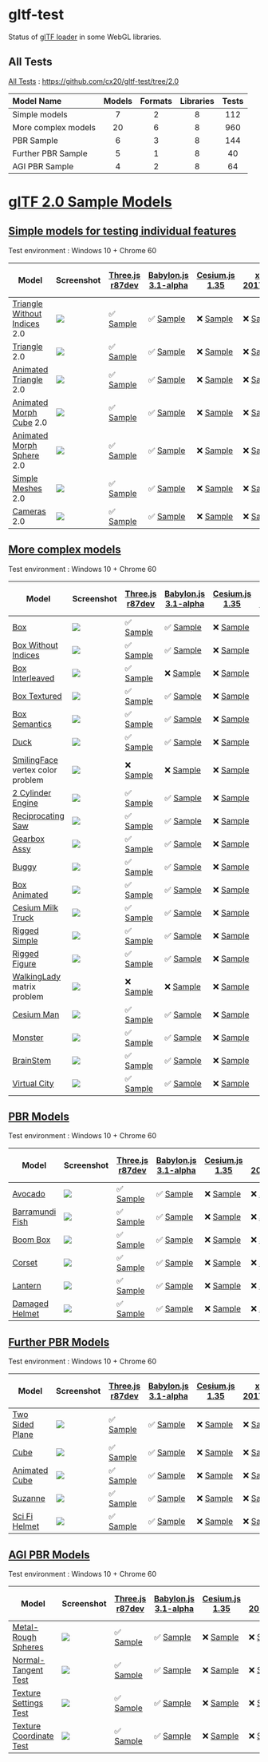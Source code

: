# gltf-test

Status of [glTF loader](https://github.com/KhronosGroup/glTF#webgl-engines) in some WebGL libraries.

## All Tests

[All Tests]( https://cdn.rawgit.com/cx20/gltf-test/27a391ed33f38ac569587563b827478ccb676465/index.html ) : https://github.com/cx20/gltf-test/tree/2.0

|Model Name           |Models  |Formats  |Libraries|Tests|
|:--------------------|:------:|:-------:|:-------:|:---:|
|Simple models        |   7    |   2     |    8    | 112 |
|More complex models  |  20    |   6     |    8    | 960 |
|PBR Sample           |   6    |   3     |    8    | 144 |
|Further PBR Sample   |   5    |   1     |    8    |  40 |
|AGI PBR Sample       |   4    |   2     |    8    |  64 |


# [glTF 2.0 Sample Models](https://github.com/KhronosGroup/glTF-Sample-Models/blob/master/2.0/README.md#gltf-20-sample-models)

## [Simple models for testing individual features](https://github.com/KhronosGroup/glTF-Sample-Models/blob/master/2.0/README.md#simple-models-for-testing-individual-features)

Test environment : Windows 10 + Chrome 60

|Model                                                                 |Screenshot                                                          |[Three.js r87dev](https://github.com/mrdoob/three.js/tree/dev/examples/js/loaders/GLTF2Loader.js)                                                                                                             |[Babylon.js 3.1-alpha](https://github.com/BabylonJS/Babylon.js/tree/master/loaders/src/glTF)                                                                                                                          |[Cesium.js 1.35](https://github.com/AnalyticalGraphicsInc/cesium/)                                                                                                                                      |[xeogl 2017.04.24](https://github.com/xeolabs/xeogl/tree/master/src/models/gltf)                                                                                                             |[GLBoost r2dev](https://github.com/emadurandal/GLBoost/blob/master/src/js/middle_level/loader/GLTFLoader.js)                                                                                                  |[Grimoire.js 2017.07.31](https://github.com/GrimoireGL/grimoirejs-gltf)                                                                                                                                          |[minimal-gltf-loader 2017.07.31](https://github.com/shrekshao/minimal-gltf-loader/blob/master/src/)                                                                                                        |
|----------------------------------------------------------------------|--------------------------------------------------------------------|--------------------------------------------------------------------------------------------------------------------------------------------------------------------------------------------------------------|----------------------------------------------------------------------------------------------------------------------------------------------------------------------------------------------------------------------|--------------------------------------------------------------------------------------------------------------------------------------------------------------------------------------------------------|---------------------------------------------------------------------------------------------------------------------------------------------------------------------------------------------|--------------------------------------------------------------------------------------------------------------------------------------------------------------------------------------------------------------|-----------------------------------------------------------------------------------------------------------------------------------------------------------------------------------------------------------------|-----------------------------------------------------------------------------------------------------------------------------------------------------------------------------------------------------------|
|[Triangle Without Indices](tutorialModels/TriangleWithoutIndices) 2.0 |![](tutorialModels/TriangleWithoutIndices/screenshot/screenshot.png)|:white_check_mark: [Sample](https://cdn.rawgit.com/cx20/gltf-test/27a391ed33f38ac569587563b827478ccb676465/examples/threejs/index.html?category=tutorialModels&model=TriangleWithoutIndices&scale=1&type=glTF)|:white_check_mark: [Sample](https://cdn.rawgit.com/cx20/gltf-test/27a391ed33f38ac569587563b827478ccb676465/examples/babylonjs/index.html?category=tutorialModels&model=TriangleWithoutIndices&scale=1&type=glTF)      |:x: [Sample](https://cdn.rawgit.com/cx20/gltf-test/27a391ed33f38ac569587563b827478ccb676465/examples/cesium/index.html?category=tutorialModels&model=TriangleWithoutIndices&scale=1&type=glTF)          |:x: [Sample](https://cdn.rawgit.com/cx20/gltf-test/27a391ed33f38ac569587563b827478ccb676465/examples/xeogl/index.html?category=tutorialModels&model=TriangleWithoutIndices&scale=1&type=glTF)|:x: [Sample](https://cdn.rawgit.com/cx20/gltf-test/27a391ed33f38ac569587563b827478ccb676465/examples/glboost/index.html?category=tutorialModels&model=TriangleWithoutIndices&scale=1&type=glTF)               |:white_check_mark: [Sample](https://cdn.rawgit.com/cx20/gltf-test/27a391ed33f38ac569587563b827478ccb676465/examples/grimoiregl/index.html?category=tutorialModels&model=TriangleWithoutIndices&scale=1&type=glTF)|:x: [Sample](https://cdn.rawgit.com/cx20/gltf-test/27a391ed33f38ac569587563b827478ccb676465/examples/minimal-gltf-loader/index.html?category=tutorialModels&model=TriangleWithoutIndices&scale=1&type=glTF)|
|[Triangle](tutorialModels/Triangle) 2.0                               |![](tutorialModels/Triangle/screenshot/screenshot.png)              |:white_check_mark: [Sample](https://cdn.rawgit.com/cx20/gltf-test/27a391ed33f38ac569587563b827478ccb676465/examples/threejs/index.html?category=tutorialModels&model=Triangle&scale=1&type=glTF)              |:white_check_mark: [Sample](https://cdn.rawgit.com/cx20/gltf-test/27a391ed33f38ac569587563b827478ccb676465/examples/babylonjs/index.html?category=tutorialModels&model=Triangle&scale=1&type=glTF)                    |:x: [Sample](https://cdn.rawgit.com/cx20/gltf-test/27a391ed33f38ac569587563b827478ccb676465/examples/cesium/index.html?category=tutorialModels&model=Triangle&scale=1&type=glTF)                        |:x: [Sample](https://cdn.rawgit.com/cx20/gltf-test/27a391ed33f38ac569587563b827478ccb676465/examples/xeogl/index.html?category=tutorialModels&model=Triangle&scale=1&type=glTF)              |:x: [Sample](https://cdn.rawgit.com/cx20/gltf-test/27a391ed33f38ac569587563b827478ccb676465/examples/glboost/index.html?category=tutorialModels&model=Triangle&scale=1&type=glTF)                             |:white_check_mark: [Sample](https://cdn.rawgit.com/cx20/gltf-test/27a391ed33f38ac569587563b827478ccb676465/examples/grimoiregl/index.html?category=tutorialModels&model=Triangle&scale=1&type=glTF)              |:x: [Sample](https://cdn.rawgit.com/cx20/gltf-test/27a391ed33f38ac569587563b827478ccb676465/examples/minimal-gltf-loader/index.html?category=tutorialModels&model=Triangle&scale=1&type=glTF)              |
|[Animated Triangle](tutorialModels/AnimatedTriangle) 2.0              |![](tutorialModels/AnimatedTriangle/screenshot/screenshot.gif)      |:white_check_mark: [Sample](https://cdn.rawgit.com/cx20/gltf-test/27a391ed33f38ac569587563b827478ccb676465/examples/threejs/index.html?category=tutorialModels&model=AnimatedTriangle&scale=1&type=glTF)      |:white_check_mark: [Sample](https://cdn.rawgit.com/cx20/gltf-test/27a391ed33f38ac569587563b827478ccb676465/examples/babylonjs/index.html?category=tutorialModels&model=AnimatedTriangle&scale=1&type=glTF)            |:x: [Sample](https://cdn.rawgit.com/cx20/gltf-test/27a391ed33f38ac569587563b827478ccb676465/examples/cesium/index.html?category=tutorialModels&model=AnimatedTriangle&scale=1&type=glTF)                |:x: [Sample](https://cdn.rawgit.com/cx20/gltf-test/27a391ed33f38ac569587563b827478ccb676465/examples/xeogl/index.html?category=tutorialModels&model=AnimatedTriangle&scale=1&type=glTF)      |:x: [Sample](https://cdn.rawgit.com/cx20/gltf-test/27a391ed33f38ac569587563b827478ccb676465/examples/glboost/index.html?category=tutorialModels&model=AnimatedTriangle&scale=1&type=glTF)                     |:white_check_mark: [Sample](https://cdn.rawgit.com/cx20/gltf-test/27a391ed33f38ac569587563b827478ccb676465/examples/grimoiregl/index.html?category=tutorialModels&model=AnimatedTriangle&scale=1&type=glTF)      |:x: [Sample](https://cdn.rawgit.com/cx20/gltf-test/27a391ed33f38ac569587563b827478ccb676465/examples/minimal-gltf-loader/index.html?category=tutorialModels&model=AnimatedTriangle&scale=1&type=glTF)      |
|[Animated Morph Cube](tutorialModels/AnimatedMorphCube) 2.0           |![](tutorialModels/AnimatedMorphCube/screenshot/screenshot.gif)     |:white_check_mark: [Sample](https://cdn.rawgit.com/cx20/gltf-test/27a391ed33f38ac569587563b827478ccb676465/examples/threejs/index.html?category=tutorialModels&model=AnimatedMorphCube&scale=1&type=glTF)     |:white_check_mark: [Sample](https://cdn.rawgit.com/cx20/gltf-test/27a391ed33f38ac569587563b827478ccb676465/examples/babylonjs/index.html?category=tutorialModels&model=AnimatedMorphCube&scale=1&type=glTF)           |:x: [Sample](https://cdn.rawgit.com/cx20/gltf-test/27a391ed33f38ac569587563b827478ccb676465/examples/cesium/index.html?category=tutorialModels&model=AnimatedMorphCube&scale=1&type=glTF)               |:x: [Sample](https://cdn.rawgit.com/cx20/gltf-test/27a391ed33f38ac569587563b827478ccb676465/examples/xeogl/index.html?category=tutorialModels&model=AnimatedMorphCube&scale=1&type=glTF)     |:x: [Sample](https://cdn.rawgit.com/cx20/gltf-test/27a391ed33f38ac569587563b827478ccb676465/examples/glboost/index.html?category=tutorialModels&model=AnimatedMorphCube&scale=1&type=glTF)                    |:x: [Sample](https://cdn.rawgit.com/cx20/gltf-test/27a391ed33f38ac569587563b827478ccb676465/examples/grimoiregl/index.html?category=tutorialModels&model=AnimatedMorphCube&scale=1&type=glTF)                    |:x: [Sample](https://cdn.rawgit.com/cx20/gltf-test/27a391ed33f38ac569587563b827478ccb676465/examples/minimal-gltf-loader/index.html?category=tutorialModels&model=AnimatedMorphCube&scale=1&type=glTF)     |
|[Animated Morph Sphere](tutorialModels/AnimatedMorphSphere) 2.0       |![](tutorialModels/AnimatedMorphSphere/screenshot/screenshot.gif)   |:white_check_mark: [Sample](https://cdn.rawgit.com/cx20/gltf-test/27a391ed33f38ac569587563b827478ccb676465/examples/threejs/index.html?category=tutorialModels&model=AnimatedMorphSphere&scale=1&type=glTF)   |:white_check_mark: [Sample](https://cdn.rawgit.com/cx20/gltf-test/27a391ed33f38ac569587563b827478ccb676465/examples/babylonjs/index.html?category=tutorialModels&model=AnimatedMorphSphere&scale=1&type=glTF)         |:x: [Sample](https://cdn.rawgit.com/cx20/gltf-test/27a391ed33f38ac569587563b827478ccb676465/examples/cesium/index.html?category=tutorialModels&model=AnimatedMorphSphere&scale=1&type=glTF)             |:x: [Sample](https://cdn.rawgit.com/cx20/gltf-test/27a391ed33f38ac569587563b827478ccb676465/examples/xeogl/index.html?category=tutorialModels&model=AnimatedMorphSphere&scale=1&type=glTF)   |:x: [Sample](https://cdn.rawgit.com/cx20/gltf-test/27a391ed33f38ac569587563b827478ccb676465/examples/glboost/index.html?category=tutorialModels&model=AnimatedMorphSphere&scale=1&type=glTF)                  |:x: [Sample](https://cdn.rawgit.com/cx20/gltf-test/27a391ed33f38ac569587563b827478ccb676465/examples/grimoiregl/index.html?category=tutorialModels&model=AnimatedMorphSphere&scale=1&type=glTF)                  |:x: [Sample](https://cdn.rawgit.com/cx20/gltf-test/27a391ed33f38ac569587563b827478ccb676465/examples/minimal-gltf-loader/index.html?category=tutorialModels&model=AnimatedMorphSphere&scale=1&type=glTF)   |
|[Simple Meshes](tutorialModels/SimpleMeshes) 2.0                      |![](tutorialModels/SimpleMeshes/screenshot/screenshot.png)          |:white_check_mark: [Sample](https://cdn.rawgit.com/cx20/gltf-test/27a391ed33f38ac569587563b827478ccb676465/examples/threejs/index.html?category=tutorialModels&model=SimpleMeshes&scale=1&type=glTF)          |:white_check_mark: [Sample](https://cdn.rawgit.com/cx20/gltf-test/27a391ed33f38ac569587563b827478ccb676465/examples/babylonjs/index.html?category=tutorialModels&model=SimpleMeshes&scale=1&type=glTF)                |:x: [Sample](https://cdn.rawgit.com/cx20/gltf-test/27a391ed33f38ac569587563b827478ccb676465/examples/cesium/index.html?category=tutorialModels&model=SimpleMeshes&scale=1&type=glTF)                    |:x: [Sample](https://cdn.rawgit.com/cx20/gltf-test/27a391ed33f38ac569587563b827478ccb676465/examples/xeogl/index.html?category=tutorialModels&model=SimpleMeshes&scale=1&type=glTF)          |:x: [Sample](https://cdn.rawgit.com/cx20/gltf-test/27a391ed33f38ac569587563b827478ccb676465/examples/glboost/index.html?category=tutorialModels&model=SimpleMeshes&scale=1&type=glTF)                         |:white_check_mark: [Sample](https://cdn.rawgit.com/cx20/gltf-test/27a391ed33f38ac569587563b827478ccb676465/examples/grimoiregl/index.html?category=tutorialModels&model=SimpleMeshes&scale=1&type=glTF)          |:x: [Sample](https://cdn.rawgit.com/cx20/gltf-test/27a391ed33f38ac569587563b827478ccb676465/examples/minimal-gltf-loader/index.html?category=tutorialModels&model=SimpleMeshes&scale=1&type=glTF)          |
|[Cameras](tutorialModels/Cameras) 2.0                                 |![](tutorialModels/Cameras/screenshot/screenshot.png)               |:white_check_mark: [Sample](https://cdn.rawgit.com/cx20/gltf-test/27a391ed33f38ac569587563b827478ccb676465/examples/threejs/index.html?category=tutorialModels&model=Cameras&scale=1&type=glTF)               |:white_check_mark: [Sample](https://cdn.rawgit.com/cx20/gltf-test/27a391ed33f38ac569587563b827478ccb676465/examples/babylonjs/index.html?category=tutorialModels&model=Cameras&scale=1&type=glTF)                     |:x: [Sample](https://cdn.rawgit.com/cx20/gltf-test/27a391ed33f38ac569587563b827478ccb676465/examples/cesium/index.html?category=tutorialModels&model=Cameras&scale=1&type=glTF)                         |:x: [Sample](https://cdn.rawgit.com/cx20/gltf-test/27a391ed33f38ac569587563b827478ccb676465/examples/xeogl/index.html?category=tutorialModels&model=Cameras&scale=1&type=glTF)               |:x: [Sample](https://cdn.rawgit.com/cx20/gltf-test/27a391ed33f38ac569587563b827478ccb676465/examples/glboost/index.html?category=tutorialModels&model=Cameras&scale=1&type=glTF)                              |:white_check_mark: [Sample](https://cdn.rawgit.com/cx20/gltf-test/27a391ed33f38ac569587563b827478ccb676465/examples/grimoiregl/index.html?category=tutorialModels&model=Cameras&scale=1&type=glTF)               |:x: [Sample](https://cdn.rawgit.com/cx20/gltf-test/27a391ed33f38ac569587563b827478ccb676465/examples/minimal-gltf-loader/index.html?category=tutorialModels&model=Cameras&scale=1&type=glTF)               |


## [More complex models](https://github.com/KhronosGroup/glTF-Sample-Models/blob/master/2.0/README.md#more-complex-models)

Test environment : Windows 10 + Chrome 60

|Model                                                 |Screenshot                                                    |[Three.js r87dev](https://github.com/mrdoob/three.js/tree/dev/examples/js/loaders/GLTF2Loader.js)                                                                           |[Babylon.js 3.1-alpha](https://github.com/BabylonJS/Babylon.js/tree/master/loaders/src/glTF)                                                                                                    |[Cesium.js 1.35](https://github.com/AnalyticalGraphicsInc/cesium/)                                                                                             |[xeogl 2017.04.24](https://github.com/xeolabs/xeogl/tree/master/src/models/gltf)                                                                                             |[GLBoost r2dev](https://github.com/emadurandal/GLBoost/blob/master/src/js/middle_level/loader/GLTFLoader.js)                                                                     |[Grimoire.js 2017.07.31](https://github.com/GrimoireGL/grimoirejs-gltf)                                                                                                             |[minimal-gltf-loader 2017.07.31](https://github.com/shrekshao/minimal-gltf-loader/blob/master/src/)                                                                                          |
|------------------------------------------------------|--------------------------------------------------------------|----------------------------------------------------------------------------------------------------------------------------------------------------------------------------|------------------------------------------------------------------------------------------------------------------------------------------------------------------------------------------------|---------------------------------------------------------------------------------------------------------------------------------------------------------------|-----------------------------------------------------------------------------------------------------------------------------------------------------------------------------|---------------------------------------------------------------------------------------------------------------------------------------------------------------------------------|------------------------------------------------------------------------------------------------------------------------------------------------------------------------------------|---------------------------------------------------------------------------------------------------------------------------------------------------------------------------------------------|
|[Box](sampleModels/Box)                               |![](sampleModels/Box/screenshot/screenshot.png)               |:white_check_mark: [Sample](https://cdn.rawgit.com/cx20/gltf-test/27a391ed33f38ac569587563b827478ccb676465/examples/threejs/index.html?model=Box&scale=1)                   |:white_check_mark: [Sample](https://cdn.rawgit.com/cx20/gltf-test/27a391ed33f38ac569587563b827478ccb676465/examples/babylonjs/index.html?model=Box&scale=1)                                     |:x: [Sample](https://cdn.rawgit.com/cx20/gltf-test/27a391ed33f38ac569587563b827478ccb676465/examples/cesium/index.html?model=Box)                              |:x: [Sample](https://cdn.rawgit.com/cx20/gltf-test/27a391ed33f38ac569587563b827478ccb676465/examples/xeogl/index.html?model=Box&scale=1)                                     |:x: [Sample](https://cdn.rawgit.com/cx20/gltf-test/27a391ed33f38ac569587563b827478ccb676465/examples/glboost/index.html?model=Box&scale=1)                                       |:white_check_mark: [Sample](https://cdn.rawgit.com/cx20/gltf-test/27a391ed33f38ac569587563b827478ccb676465/examples/grimoiregl/index.html?model=Box&scale=1)                        |:white_check_mark: [Sample](https://cdn.rawgit.com/cx20/gltf-test/27a391ed33f38ac569587563b827478ccb676465/examples/minimal-gltf-loader/index.html?model=Box&scale=1)                        |
|[Box Without Indices](sampleModels/BoxWithoutIndices) |![](sampleModels/BoxWithoutIndices/screenshot/screenshot.png) |:white_check_mark: [Sample](https://cdn.rawgit.com/cx20/gltf-test/27a391ed33f38ac569587563b827478ccb676465/examples/threejs/index.html?model=BoxWithoutIndices&scale=1)     |:white_check_mark: [Sample](https://cdn.rawgit.com/cx20/gltf-test/27a391ed33f38ac569587563b827478ccb676465/examples/babylonjs/index.html?model=BoxWithoutIndices&scale=1)                       |:x: [Sample](https://cdn.rawgit.com/cx20/gltf-test/27a391ed33f38ac569587563b827478ccb676465/examples/cesium/index.html?model=BoxWithoutIndices)                |:x: [Sample](https://cdn.rawgit.com/cx20/gltf-test/27a391ed33f38ac569587563b827478ccb676465/examples/xeogl/index.html?model=BoxWithoutIndices&scale=1)                       |:x: [Sample](https://cdn.rawgit.com/cx20/gltf-test/27a391ed33f38ac569587563b827478ccb676465/examples/glboost/index.html?model=BoxWithoutIndices&scale=1)                         |:white_check_mark: [Sample](https://cdn.rawgit.com/cx20/gltf-test/27a391ed33f38ac569587563b827478ccb676465/examples/grimoiregl/index.html?model=BoxWithoutIndices&scale=1)          |:white_check_mark: [Sample](https://cdn.rawgit.com/cx20/gltf-test/27a391ed33f38ac569587563b827478ccb676465/examples/minimal-gltf-loader/index.html?model=BoxWithoutIndices&scale=1)          |
|[Box Interleaved](sampleModels/BoxInterleaved)        |![](sampleModels/BoxInterleaved/screenshot/screenshot.png)    |:white_check_mark: [Sample](https://cdn.rawgit.com/cx20/gltf-test/27a391ed33f38ac569587563b827478ccb676465/examples/threejs/index.html?model=BoxInterleaved&scale=1)        |:x: [Sample](https://cdn.rawgit.com/cx20/gltf-test/27a391ed33f38ac569587563b827478ccb676465/examples/babylonjs/index.html?model=BoxInterleaved&scale=1)                                         |:x: [Sample](https://cdn.rawgit.com/cx20/gltf-test/27a391ed33f38ac569587563b827478ccb676465/examples/cesium/index.html?model=BoxInterleaved)                   |:x: [Sample](https://cdn.rawgit.com/cx20/gltf-test/27a391ed33f38ac569587563b827478ccb676465/examples/xeogl/index.html?model=BoxInterleaved&scale=1)                          |:x: [Sample](https://cdn.rawgit.com/cx20/gltf-test/27a391ed33f38ac569587563b827478ccb676465/examples/glboost/index.html?model=BoxInterleaved&scale=1)                            |:x: [Sample](https://cdn.rawgit.com/cx20/gltf-test/27a391ed33f38ac569587563b827478ccb676465/examples/grimoiregl/index.html?model=BoxInterleaved&scale=1)                            |:white_check_mark: [Sample](https://cdn.rawgit.com/cx20/gltf-test/27a391ed33f38ac569587563b827478ccb676465/examples/minimal-gltf-loader/index.html?model=BoxInterleaved&scale=1)             |
|[Box Textured](sampleModels/BoxTextured)              |![](sampleModels/BoxTextured/screenshot/screenshot.png)       |:white_check_mark: [Sample](https://cdn.rawgit.com/cx20/gltf-test/27a391ed33f38ac569587563b827478ccb676465/examples/threejs/index.html?model=BoxTextured&scale=1)           |:white_check_mark: [Sample](https://cdn.rawgit.com/cx20/gltf-test/27a391ed33f38ac569587563b827478ccb676465/examples/babylonjs/index.html?model=BoxTextured&scale=1)                             |:x: [Sample](https://cdn.rawgit.com/cx20/gltf-test/27a391ed33f38ac569587563b827478ccb676465/examples/cesium/index.html?model=BoxTextured)                      |:x: [Sample](https://cdn.rawgit.com/cx20/gltf-test/27a391ed33f38ac569587563b827478ccb676465/examples/xeogl/index.html?model=BoxTextured&scale=1)                             |:x: [Sample](https://cdn.rawgit.com/cx20/gltf-test/27a391ed33f38ac569587563b827478ccb676465/examples/glboost/index.html?model=BoxTextured&scale=1)                               |:white_check_mark: [Sample](https://cdn.rawgit.com/cx20/gltf-test/27a391ed33f38ac569587563b827478ccb676465/examples/grimoiregl/index.html?model=BoxTextured&scale=1)                |:white_check_mark: [Sample](https://cdn.rawgit.com/cx20/gltf-test/27a391ed33f38ac569587563b827478ccb676465/examples/minimal-gltf-loader/index.html?model=BoxTextured&scale=1)                |
|[Box Semantics](sampleModels/BoxSemantics)            |![](sampleModels/BoxSemantics/screenshot/screenshot.png)      |:white_check_mark: [Sample](https://cdn.rawgit.com/cx20/gltf-test/27a391ed33f38ac569587563b827478ccb676465/examples/threejs/index.html?model=BoxSemantics&scale=1)          |:white_check_mark: [Sample](https://cdn.rawgit.com/cx20/gltf-test/27a391ed33f38ac569587563b827478ccb676465/examples/babylonjs/index.html?model=BoxSemantics&scale=1)                            |:x: [Sample](https://cdn.rawgit.com/cx20/gltf-test/27a391ed33f38ac569587563b827478ccb676465/examples/cesium/index.html?model=BoxSemantics)                     |:x: [Sample](https://cdn.rawgit.com/cx20/gltf-test/27a391ed33f38ac569587563b827478ccb676465/examples/xeogl/index.html?model=BoxSemantics&scale=1)                            |:x: [Sample](https://cdn.rawgit.com/cx20/gltf-test/27a391ed33f38ac569587563b827478ccb676465/examples/glboost/index.html?model=BoxSemantics&scale=1)                              |:white_check_mark: [Sample](https://cdn.rawgit.com/cx20/gltf-test/27a391ed33f38ac569587563b827478ccb676465/examples/grimoiregl/index.html?model=BoxSemantics&scale=1)               |:white_check_mark: [Sample](https://cdn.rawgit.com/cx20/gltf-test/27a391ed33f38ac569587563b827478ccb676465/examples/minimal-gltf-loader/index.html?model=BoxSemantics&scale=1)               |
|[Duck](sampleModels/Duck)                             |![](sampleModels/Duck/screenshot/screenshot.png)              |:white_check_mark: [Sample](https://cdn.rawgit.com/cx20/gltf-test/27a391ed33f38ac569587563b827478ccb676465/examples/threejs/index.html?model=Duck&scale=1)                  |:white_check_mark: [Sample](https://cdn.rawgit.com/cx20/gltf-test/27a391ed33f38ac569587563b827478ccb676465/examples/babylonjs/index.html?model=Duck&scale=1)                                    |:x: [Sample](https://cdn.rawgit.com/cx20/gltf-test/27a391ed33f38ac569587563b827478ccb676465/examples/cesium/index.html?model=Duck)                             |:x: [Sample](https://cdn.rawgit.com/cx20/gltf-test/27a391ed33f38ac569587563b827478ccb676465/examples/xeogl/index.html?model=Duck&scale=1)                                    |:x: [Sample](https://cdn.rawgit.com/cx20/gltf-test/27a391ed33f38ac569587563b827478ccb676465/examples/glboost/index.html?model=Duck&scale=1)                                      |:white_check_mark: [Sample](https://cdn.rawgit.com/cx20/gltf-test/27a391ed33f38ac569587563b827478ccb676465/examples/grimoiregl/index.html?model=Duck&scale=1)                       |:white_check_mark: [Sample](https://cdn.rawgit.com/cx20/gltf-test/27a391ed33f38ac569587563b827478ccb676465/examples/minimal-gltf-loader/index.html?model=Duck&scale=1)                       |
|[SmilingFace](sampleModels/SmilingFace) vertex color problem|![](sampleModels/SmilingFace/screenshot/screenshot.png) |:x: [Sample](https://cdn.rawgit.com/cx20/gltf-test/27a391ed33f38ac569587563b827478ccb676465/examples/threejs/index.html?model=SmilingFace&scale=1.0)                        |:x: [Sample](https://cdn.rawgit.com/cx20/gltf-test/27a391ed33f38ac569587563b827478ccb676465/examples/babylonjs/index.html?model=SmilingFace&scale=1.0)                                          |:x: [Sample](https://cdn.rawgit.com/cx20/gltf-test/27a391ed33f38ac569587563b827478ccb676465/examples/cesium/index.html?model=SmilingFace)                      |:x: [Sample](https://cdn.rawgit.com/cx20/gltf-test/27a391ed33f38ac569587563b827478ccb676465/examples/xeogl/index.html?model=SmilingFace&scale=1.0)                           |:x: [Sample](https://cdn.rawgit.com/cx20/gltf-test/27a391ed33f38ac569587563b827478ccb676465/examples/glboost/index.html?model=SmilingFace&scale=1.0)                             |:white_check_mark: [Sample](https://cdn.rawgit.com/cx20/gltf-test/27a391ed33f38ac569587563b827478ccb676465/examples/grimoiregl/index.html?model=SmilingFace&scale=1.0)              |:white_check_mark: [Sample](https://cdn.rawgit.com/cx20/gltf-test/27a391ed33f38ac569587563b827478ccb676465/examples/minimal-gltf-loader/index.html?model=SmilingFace&scale=1.0)              |
|[2 Cylinder Engine](sampleModels/2CylinderEngine)     |![](sampleModels/2CylinderEngine/screenshot/screenshot.png)   |:white_check_mark: [Sample](https://cdn.rawgit.com/cx20/gltf-test/27a391ed33f38ac569587563b827478ccb676465/examples/threejs/index.html?model=2CylinderEngine&scale=0.005)   |:white_check_mark: [Sample](https://cdn.rawgit.com/cx20/gltf-test/27a391ed33f38ac569587563b827478ccb676465/examples/babylonjs/index.html?model=2CylinderEngine&scale=0.005)                     |:x: [Sample](https://cdn.rawgit.com/cx20/gltf-test/27a391ed33f38ac569587563b827478ccb676465/examples/cesium/index.html?model=2CylinderEngine)                  |:x: [Sample](https://cdn.rawgit.com/cx20/gltf-test/27a391ed33f38ac569587563b827478ccb676465/examples/xeogl/index.html?model=2CylinderEngine&scale=0.005)                     |:x: [Sample](https://cdn.rawgit.com/cx20/gltf-test/27a391ed33f38ac569587563b827478ccb676465/examples/glboost/index.html?model=2CylinderEngine&scale=0.005)                       |:white_check_mark: [Sample](https://cdn.rawgit.com/cx20/gltf-test/27a391ed33f38ac569587563b827478ccb676465/examples/grimoiregl/index.html?model=2CylinderEngine&scale=0.005)        |:white_check_mark: [Sample](https://cdn.rawgit.com/cx20/gltf-test/27a391ed33f38ac569587563b827478ccb676465/examples/minimal-gltf-loader/index.html?model=2CylinderEngine&scale=0.005)        |
|[Reciprocating Saw](sampleModels/ReciprocatingSaw)    |![](sampleModels/ReciprocatingSaw/screenshot/screenshot.png)  |:white_check_mark: [Sample](https://cdn.rawgit.com/cx20/gltf-test/27a391ed33f38ac569587563b827478ccb676465/examples/threejs/index.html?model=ReciprocatingSaw&scale=0.01)   |:white_check_mark: [Sample](https://cdn.rawgit.com/cx20/gltf-test/27a391ed33f38ac569587563b827478ccb676465/examples/babylonjs/index.html?model=ReciprocatingSaw&scale=0.01)                     |:x: [Sample](https://cdn.rawgit.com/cx20/gltf-test/27a391ed33f38ac569587563b827478ccb676465/examples/cesium/index.html?model=ReciprocatingSaw)                 |:x: [Sample](https://cdn.rawgit.com/cx20/gltf-test/27a391ed33f38ac569587563b827478ccb676465/examples/xeogl/index.html?model=ReciprocatingSaw&scale=0.01)                     |:x: [Sample](https://cdn.rawgit.com/cx20/gltf-test/27a391ed33f38ac569587563b827478ccb676465/examples/glboost/index.html?model=ReciprocatingSaw&scale=0.01)                       |:white_check_mark: [Sample](https://cdn.rawgit.com/cx20/gltf-test/27a391ed33f38ac569587563b827478ccb676465/examples/grimoiregl/index.html?model=ReciprocatingSaw&scale=0.01)        |:white_check_mark: [Sample](https://cdn.rawgit.com/cx20/gltf-test/27a391ed33f38ac569587563b827478ccb676465/examples/minimal-gltf-loader/index.html?model=ReciprocatingSaw&scale=0.01)        |
|[Gearbox Assy](sampleModels/GearboxAssy)              |![](sampleModels/GearboxAssy/screenshot/screenshot.png)       |:white_check_mark: [Sample](https://cdn.rawgit.com/cx20/gltf-test/27a391ed33f38ac569587563b827478ccb676465/examples/threejs/index.html?model=GearboxAssy&scale=1)           |:white_check_mark: [Sample](https://cdn.rawgit.com/cx20/gltf-test/27a391ed33f38ac569587563b827478ccb676465/examples/babylonjs/index.html?model=GearboxAssy&scale=1)                             |:x: [Sample](https://cdn.rawgit.com/cx20/gltf-test/27a391ed33f38ac569587563b827478ccb676465/examples/cesium/index.html?model=GearboxAssy)                      |:x: [Sample](https://cdn.rawgit.com/cx20/gltf-test/27a391ed33f38ac569587563b827478ccb676465/examples/xeogl/index.html?model=GearboxAssy&scale=1)                             |:x: [Sample](https://cdn.rawgit.com/cx20/gltf-test/27a391ed33f38ac569587563b827478ccb676465/examples/glboost/index.html?model=GearboxAssy&scale=1)                               |:white_check_mark: [Sample](https://cdn.rawgit.com/cx20/gltf-test/27a391ed33f38ac569587563b827478ccb676465/examples/grimoiregl/index.html?model=GearboxAssy&scale=1)                |:white_check_mark: [Sample](https://cdn.rawgit.com/cx20/gltf-test/27a391ed33f38ac569587563b827478ccb676465/examples/minimal-gltf-loader/index.html?model=GearboxAssy&scale=1)                |
|[Buggy](sampleModels/Buggy)                           |![](sampleModels/Buggy/screenshot/screenshot.png)             |:white_check_mark: [Sample](https://cdn.rawgit.com/cx20/gltf-test/27a391ed33f38ac569587563b827478ccb676465/examples/threejs/index.html?model=Buggy&scale=0.02)              |:white_check_mark: [Sample](https://cdn.rawgit.com/cx20/gltf-test/27a391ed33f38ac569587563b827478ccb676465/examples/babylonjs/index.html?model=Buggy&scale=0.02)                                |:x: [Sample](https://cdn.rawgit.com/cx20/gltf-test/27a391ed33f38ac569587563b827478ccb676465/examples/cesium/index.html?model=Buggy)                            |:x: [Sample](https://cdn.rawgit.com/cx20/gltf-test/27a391ed33f38ac569587563b827478ccb676465/examples/xeogl/index.html?model=Buggy&scale=0.02)                                |:x: [Sample](https://cdn.rawgit.com/cx20/gltf-test/27a391ed33f38ac569587563b827478ccb676465/examples/glboost/index.html?model=Buggy&scale=0.02)                                  |:x: [Sample](https://cdn.rawgit.com/cx20/gltf-test/27a391ed33f38ac569587563b827478ccb676465/examples/grimoiregl/index.html?model=Buggy&scale=0.02)                                  |:white_check_mark: [Sample](https://cdn.rawgit.com/cx20/gltf-test/27a391ed33f38ac569587563b827478ccb676465/examples/minimal-gltf-loader/index.html?model=Buggy&scale=0.02)                   |
|[Box Animated](sampleModels/BoxAnimated)              |![](sampleModels/BoxAnimated/screenshot/screenshot.gif)       |:white_check_mark: [Sample](https://cdn.rawgit.com/cx20/gltf-test/27a391ed33f38ac569587563b827478ccb676465/examples/threejs/index.html?model=BoxAnimated&scale=0.5)         |:white_check_mark: [Sample](https://cdn.rawgit.com/cx20/gltf-test/27a391ed33f38ac569587563b827478ccb676465/examples/babylonjs/index.html?model=BoxAnimated&scale=0.5)                           |:x: [Sample](https://cdn.rawgit.com/cx20/gltf-test/27a391ed33f38ac569587563b827478ccb676465/examples/cesium/index.html?model=BoxAnimated)                      |:x: [Sample](https://cdn.rawgit.com/cx20/gltf-test/27a391ed33f38ac569587563b827478ccb676465/examples/xeogl/index.html?model=BoxAnimated&scale=0.5)                           |:x: [Sample](https://cdn.rawgit.com/cx20/gltf-test/27a391ed33f38ac569587563b827478ccb676465/examples/glboost/index.html?model=BoxAnimated&scale=0.5)                             |:white_check_mark: [Sample](https://cdn.rawgit.com/cx20/gltf-test/27a391ed33f38ac569587563b827478ccb676465/examples/grimoiregl/index.html?model=BoxAnimated&scale=0.5)              |:x: [Sample](https://cdn.rawgit.com/cx20/gltf-test/27a391ed33f38ac569587563b827478ccb676465/examples/minimal-gltf-loader/index.html?model=BoxAnimated&scale=0.5)                             |
|[Cesium Milk Truck](sampleModels/CesiumMilkTruck)     |![](sampleModels/CesiumMilkTruck/screenshot/screenshot.gif)   |:white_check_mark: [Sample](https://cdn.rawgit.com/cx20/gltf-test/27a391ed33f38ac569587563b827478ccb676465/examples/threejs/index.html?model=CesiumMilkTruck&scale=0.5)     |:white_check_mark: [Sample](https://cdn.rawgit.com/cx20/gltf-test/27a391ed33f38ac569587563b827478ccb676465/examples/babylonjs/index.html?model=CesiumMilkTruck&scale=0.5)                       |:x: [Sample](https://cdn.rawgit.com/cx20/gltf-test/27a391ed33f38ac569587563b827478ccb676465/examples/cesium/index.html?model=CesiumMilkTruck)                  |:x: [Sample](https://cdn.rawgit.com/cx20/gltf-test/27a391ed33f38ac569587563b827478ccb676465/examples/xeogl/index.html?model=CesiumMilkTruck&scale=0.5)                       |:x: [Sample](https://cdn.rawgit.com/cx20/gltf-test/27a391ed33f38ac569587563b827478ccb676465/examples/glboost/index.html?model=CesiumMilkTruck&scale=0.5)                         |:white_check_mark: [Sample](https://cdn.rawgit.com/cx20/gltf-test/27a391ed33f38ac569587563b827478ccb676465/examples/grimoiregl/index.html?model=CesiumMilkTruck&scale=0.5)          |:x: [Sample](https://cdn.rawgit.com/cx20/gltf-test/27a391ed33f38ac569587563b827478ccb676465/examples/minimal-gltf-loader/index.html?model=CesiumMilkTruck&scale=0.5)                         |
|[Rigged Simple](sampleModels/RiggedSimple)            |![](sampleModels/RiggedSimple/screenshot/screenshot.gif)      |:white_check_mark: [Sample](https://cdn.rawgit.com/cx20/gltf-test/27a391ed33f38ac569587563b827478ccb676465/examples/threejs/index.html?model=RiggedSimple&scale=0.2)        |:white_check_mark: [Sample](https://cdn.rawgit.com/cx20/gltf-test/27a391ed33f38ac569587563b827478ccb676465/examples/babylonjs/index.html?model=RiggedSimple&scale=0.2)                          |:x: [Sample](https://cdn.rawgit.com/cx20/gltf-test/27a391ed33f38ac569587563b827478ccb676465/examples/cesium/index.html?model=RiggedSimple)                     |:x: [Sample](https://cdn.rawgit.com/cx20/gltf-test/27a391ed33f38ac569587563b827478ccb676465/examples/xeogl/index.html?model=RiggedSimple&scale=0.2)                          |:x: [Sample](https://cdn.rawgit.com/cx20/gltf-test/27a391ed33f38ac569587563b827478ccb676465/examples/glboost/index.html?model=RiggedSimple&scale=0.2)                            |:white_check_mark: [Sample](https://cdn.rawgit.com/cx20/gltf-test/27a391ed33f38ac569587563b827478ccb676465/examples/grimoiregl/index.html?model=RiggedSimple&scale=0.2)             |:x: [Sample](https://cdn.rawgit.com/cx20/gltf-test/27a391ed33f38ac569587563b827478ccb676465/examples/minimal-gltf-loader/index.html?model=RiggedSimple&scale=0.2)                            |
|[Rigged Figure](sampleModels/RiggedFigure)            |![](sampleModels/RiggedFigure/screenshot/screenshot.gif)      |:white_check_mark: [Sample](https://cdn.rawgit.com/cx20/gltf-test/27a391ed33f38ac569587563b827478ccb676465/examples/threejs/index.html?model=RiggedFigure&scale=1)          |:white_check_mark: [Sample](https://cdn.rawgit.com/cx20/gltf-test/27a391ed33f38ac569587563b827478ccb676465/examples/babylonjs/index.html?model=RiggedFigure&scale=1)                            |:x: [Sample](https://cdn.rawgit.com/cx20/gltf-test/27a391ed33f38ac569587563b827478ccb676465/examples/cesium/index.html?model=RiggedFigure)                     |:x: [Sample](https://cdn.rawgit.com/cx20/gltf-test/27a391ed33f38ac569587563b827478ccb676465/examples/xeogl/index.html?model=RiggedFigure&scale=1)                            |:x: [Sample](https://cdn.rawgit.com/cx20/gltf-test/27a391ed33f38ac569587563b827478ccb676465/examples/glboost/index.html?model=RiggedFigure&scale=1)                              |:white_check_mark: [Sample](https://cdn.rawgit.com/cx20/gltf-test/27a391ed33f38ac569587563b827478ccb676465/examples/grimoiregl/index.html?model=RiggedFigure&scale=1)               |:x: [Sample](https://cdn.rawgit.com/cx20/gltf-test/27a391ed33f38ac569587563b827478ccb676465/examples/minimal-gltf-loader/index.html?model=RiggedFigure&scale=1)                              |
|[WalkingLady](sampleModels/WalkingLady) matrix problem|![](sampleModels/WalkingLady/screenshot/screenshot.gif)       |:x: [Sample](https://cdn.rawgit.com/cx20/gltf-test/27a391ed33f38ac569587563b827478ccb676465/examples/threejs/index.html?model=WalkingLady&scale=1)                          |:x: [Sample](https://cdn.rawgit.com/cx20/gltf-test/27a391ed33f38ac569587563b827478ccb676465/examples/babylonjs/index.html?model=WalkingLady&scale=1)                                            |:x: [Sample](https://cdn.rawgit.com/cx20/gltf-test/27a391ed33f38ac569587563b827478ccb676465/examples/cesium/index.html?model=WalkingLady)                      |:x: [Sample](https://cdn.rawgit.com/cx20/gltf-test/27a391ed33f38ac569587563b827478ccb676465/examples/xeogl/index.html?model=WalkingLady&scale=1)                             |:x: [Sample](https://cdn.rawgit.com/cx20/gltf-test/27a391ed33f38ac569587563b827478ccb676465/examples/glboost/index.html?model=WalkingLady&scale=1)                               |:x: [Sample](https://cdn.rawgit.com/cx20/gltf-test/27a391ed33f38ac569587563b827478ccb676465/examples/grimoiregl/index.html?model=WalkingLady&scale=1)                               |:x: [Sample](https://cdn.rawgit.com/cx20/gltf-test/27a391ed33f38ac569587563b827478ccb676465/examples/minimal-gltf-loader/index.html?model=WalkingLady&scale=1)                               |
|[Cesium Man](sampleModels/CesiumMan)                  |![](sampleModels/CesiumMan/screenshot/screenshot.gif)         |:white_check_mark: [Sample](https://cdn.rawgit.com/cx20/gltf-test/27a391ed33f38ac569587563b827478ccb676465/examples/threejs/index.html?model=CesiumMan&scale=1)             |:white_check_mark: [Sample](https://cdn.rawgit.com/cx20/gltf-test/27a391ed33f38ac569587563b827478ccb676465/examples/babylonjs/index.html?model=CesiumMan&scale=1)                               |:x: [Sample](https://cdn.rawgit.com/cx20/gltf-test/27a391ed33f38ac569587563b827478ccb676465/examples/cesium/index.html?model=CesiumMan)                        |:x: [Sample](https://cdn.rawgit.com/cx20/gltf-test/27a391ed33f38ac569587563b827478ccb676465/examples/xeogl/index.html?model=CesiumMan&scale=1)                               |:x: [Sample](https://cdn.rawgit.com/cx20/gltf-test/27a391ed33f38ac569587563b827478ccb676465/examples/glboost/index.html?model=CesiumMan&scale=1)                                 |:white_check_mark: [Sample](https://cdn.rawgit.com/cx20/gltf-test/27a391ed33f38ac569587563b827478ccb676465/examples/grimoiregl/index.html?model=CesiumMan&scale=1)                  |:x: [Sample](https://cdn.rawgit.com/cx20/gltf-test/27a391ed33f38ac569587563b827478ccb676465/examples/minimal-gltf-loader/index.html?model=CesiumMan&scale=1)                                 |
|[Monster](sampleModels/Monster)                       |![](sampleModels/Monster/screenshot/screenshot.gif)           |:white_check_mark: [Sample](https://cdn.rawgit.com/cx20/gltf-test/27a391ed33f38ac569587563b827478ccb676465/examples/threejs/index.html?model=Monster&scale=0.05)            |:white_check_mark: [Sample](https://cdn.rawgit.com/cx20/gltf-test/27a391ed33f38ac569587563b827478ccb676465/examples/babylonjs/index.html?model=Monster&scale=0.05)                              |:x: [Sample](https://cdn.rawgit.com/cx20/gltf-test/27a391ed33f38ac569587563b827478ccb676465/examples/cesium/index.html?model=Monster)                          |:x: [Sample](https://cdn.rawgit.com/cx20/gltf-test/27a391ed33f38ac569587563b827478ccb676465/examples/xeogl/index.html?model=Monster&scale=0.05)                              |:x: [Sample](https://cdn.rawgit.com/cx20/gltf-test/27a391ed33f38ac569587563b827478ccb676465/examples/glboost/index.html?model=Monster&scale=0.05)                                |:white_check_mark: [Sample](https://cdn.rawgit.com/cx20/gltf-test/27a391ed33f38ac569587563b827478ccb676465/examples/grimoiregl/index.html?model=Monster&scale=0.05)                 |:x: [Sample](https://cdn.rawgit.com/cx20/gltf-test/27a391ed33f38ac569587563b827478ccb676465/examples/minimal-gltf-loader/index.html?model=Monster&scale=0.05)                                |
|[BrainStem](sampleModels/BrainStem)                   |![](sampleModels/BrainStem/screenshot/screenshot.gif)         |:white_check_mark: [Sample](https://cdn.rawgit.com/cx20/gltf-test/27a391ed33f38ac569587563b827478ccb676465/examples/threejs/index.html?model=BrainStem&scale=1)             |:white_check_mark: [Sample](https://cdn.rawgit.com/cx20/gltf-test/27a391ed33f38ac569587563b827478ccb676465/examples/babylonjs/index.html?model=BrainStem&scale=1)                               |:x: [Sample](https://cdn.rawgit.com/cx20/gltf-test/27a391ed33f38ac569587563b827478ccb676465/examples/cesium/index.html?model=BrainStem)                        |:x: [Sample](https://cdn.rawgit.com/cx20/gltf-test/27a391ed33f38ac569587563b827478ccb676465/examples/xeogl/index.html?model=BrainStem&scale=1)                               |:x: [Sample](https://cdn.rawgit.com/cx20/gltf-test/27a391ed33f38ac569587563b827478ccb676465/examples/glboost/index.html?model=BrainStem&scale=1)                                 |:white_check_mark: [Sample](https://cdn.rawgit.com/cx20/gltf-test/27a391ed33f38ac569587563b827478ccb676465/examples/grimoiregl/index.html?model=BrainStem&scale=1)                  |:x: [Sample](https://cdn.rawgit.com/cx20/gltf-test/27a391ed33f38ac569587563b827478ccb676465/examples/minimal-gltf-loader/index.html?model=BrainStem&scale=1)                                 |
|[Virtual City](sampleModels/VC)                       |![](sampleModels/VC/screenshot/screenshot.gif)                |:white_check_mark: [Sample](https://cdn.rawgit.com/cx20/gltf-test/27a391ed33f38ac569587563b827478ccb676465/examples/threejs/index.html?model=VC&scale=0.2)                  |:white_check_mark: [Sample](https://cdn.rawgit.com/cx20/gltf-test/27a391ed33f38ac569587563b827478ccb676465/examples/babylonjs/index.html?model=VC&scale=0.2)                                    |:x: [Sample](https://cdn.rawgit.com/cx20/gltf-test/27a391ed33f38ac569587563b827478ccb676465/examples/cesium/index.html?model=VC)                               |:x: [Sample](https://cdn.rawgit.com/cx20/gltf-test/27a391ed33f38ac569587563b827478ccb676465/examples/xeogl/index.html?model=VC&scale=0.2)                                    |:x: [Sample](https://cdn.rawgit.com/cx20/gltf-test/27a391ed33f38ac569587563b827478ccb676465/examples/glboost/index.html?model=VC&scale=0.2)                                      |:white_check_mark: [Sample](https://cdn.rawgit.com/cx20/gltf-test/27a391ed33f38ac569587563b827478ccb676465/examples/grimoiregl/index.html?model=VC&scale=0.2)                       |:x: [Sample](https://cdn.rawgit.com/cx20/gltf-test/27a391ed33f38ac569587563b827478ccb676465/examples/minimal-gltf-loader/index.html?model=VC&scale=0.2)                                      |

## [PBR Models](https://github.com/KhronosGroup/glTF-Sample-Models/blob/master/2.0/README.md#pbr-models)

Test environment : Windows 10 + Chrome 60

|Model                                                                 |Screenshot                                                          |[Three.js r87dev](https://github.com/mrdoob/three.js/tree/dev/examples/js/loaders/GLTF2Loader.js)                                                                                                             |[Babylon.js 3.1-alpha](https://github.com/BabylonJS/Babylon.js/tree/master/loaders/src/glTF)                                                                                                                          |[Cesium.js 1.35](https://github.com/AnalyticalGraphicsInc/cesium/)                                                                                                                                      |[xeogl 2017.04.24](https://github.com/xeolabs/xeogl/tree/master/src/models/gltf)                                                                                                             |[GLBoost r2dev](https://github.com/emadurandal/GLBoost/blob/master/src/js/middle_level/loader/GLTFLoader.js)                                                                                                  |[Grimoire.js 2017.07.31](https://github.com/GrimoireGL/grimoirejs-gltf)                                                                                                                                   |[minimal-gltf-loader 2017.07.31](https://github.com/shrekshao/minimal-gltf-loader/blob/master/src/)                                                                                                                |
|----------------------------------------------------------------------|--------------------------------------------------------------------|--------------------------------------------------------------------------------------------------------------------------------------------------------------------------------------------------------------|----------------------------------------------------------------------------------------------------------------------------------------------------------------------------------------------------------------------|--------------------------------------------------------------------------------------------------------------------------------------------------------------------------------------------------------|---------------------------------------------------------------------------------------------------------------------------------------------------------------------------------------------|--------------------------------------------------------------------------------------------------------------------------------------------------------------------------------------------------------------|----------------------------------------------------------------------------------------------------------------------------------------------------------------------------------------------------------|-------------------------------------------------------------------------------------------------------------------------------------------------------------------------------------------------------------------|
|[Avocado](tutorialModels/Avocado)                                     |![](tutorialModels/Avocado/screenshot/screenshot.jpg)               |:white_check_mark: [Sample](https://cdn.rawgit.com/cx20/gltf-test/27a391ed33f38ac569587563b827478ccb676465/examples/threejs/index.html?model=Avocado&scale=30.0)                                              |:white_check_mark: [Sample](https://cdn.rawgit.com/cx20/gltf-test/27a391ed33f38ac569587563b827478ccb676465/examples/babylonjs/index.html?model=Avocado&scale=30.0)                                                    |:x: [Sample](https://cdn.rawgit.com/cx20/gltf-test/27a391ed33f38ac569587563b827478ccb676465/examples/cesium/index.html?model=Avocado)                                                                   |:x: [Sample](https://cdn.rawgit.com/cx20/gltf-test/27a391ed33f38ac569587563b827478ccb676465/examples/xeogl/index.html?model=Avocado&scale=30.0)                                              |:x: [Sample](https://cdn.rawgit.com/cx20/gltf-test/27a391ed33f38ac569587563b827478ccb676465/examples/glboost/index.html?model=Avocado&scale=30.0)                                                             |:white_check_mark: [Sample](https://cdn.rawgit.com/cx20/gltf-test/27a391ed33f38ac569587563b827478ccb676465/examples/grimoiregl/index.html?model=Avocado&scale=30.0)                                       |:white_check_mark: [Sample](https://cdn.rawgit.com/cx20/gltf-test/27a391ed33f38ac569587563b827478ccb676465/examples/minimal-gltf-loader/index.html?model=Avocado&scale=30.0)                                       |
|[Barramundi Fish](tutorialModels/BarramundiFish)                      |![](tutorialModels/BarramundiFish/screenshot/screenshot.jpg)        |:white_check_mark: [Sample](https://cdn.rawgit.com/cx20/gltf-test/27a391ed33f38ac569587563b827478ccb676465/examples/threejs/index.html?model=BarramundiFish&scale=5.0)                                        |:white_check_mark: [Sample](https://cdn.rawgit.com/cx20/gltf-test/27a391ed33f38ac569587563b827478ccb676465/examples/babylonjs/index.html?model=BarramundiFish&scale=5.0)                                              |:x: [Sample](https://cdn.rawgit.com/cx20/gltf-test/27a391ed33f38ac569587563b827478ccb676465/examples/cesium/index.html?model=BarramundiFish)                                                            |:x: [Sample](https://cdn.rawgit.com/cx20/gltf-test/27a391ed33f38ac569587563b827478ccb676465/examples/xeogl/index.html?model=BarramundiFish&scale=5.0)                                        |:x: [Sample](https://cdn.rawgit.com/cx20/gltf-test/27a391ed33f38ac569587563b827478ccb676465/examples/glboost/index.html?model=BarramundiFish&scale=5.0)                                                       |:white_check_mark: [Sample](https://cdn.rawgit.com/cx20/gltf-test/27a391ed33f38ac569587563b827478ccb676465/examples/grimoiregl/index.html?model=BarramundiFish&scale=5.0)                                 |:white_check_mark: [Sample](https://cdn.rawgit.com/cx20/gltf-test/27a391ed33f38ac569587563b827478ccb676465/examples/minimal-gltf-loader/index.html?model=BarramundiFish&scale=5.0)                                 |
|[Boom Box](tutorialModels/BoomBox)                                    |![](tutorialModels/BoomBox/screenshot/screenshot.jpg)               |:white_check_mark: [Sample](https://cdn.rawgit.com/cx20/gltf-test/27a391ed33f38ac569587563b827478ccb676465/examples/threejs/index.html?category=tutorialModels&model=BoomBox&scale=80.0&type=glTF)            |:white_check_mark: [Sample](https://cdn.rawgit.com/cx20/gltf-test/27a391ed33f38ac569587563b827478ccb676465/examples/babylonjs/index.html?category=tutorialModels&model=BoomBox&scale=80.0&type=glTF)                  |:x: [Sample](https://cdn.rawgit.com/cx20/gltf-test/27a391ed33f38ac569587563b827478ccb676465/examples/cesium/index.html?category=tutorialModels&model=BoomBox&scale=80.0&type=glTF)                      |:x: [Sample](https://cdn.rawgit.com/cx20/gltf-test/27a391ed33f38ac569587563b827478ccb676465/examples/xeogl/index.html?category=tutorialModels&model=BoomBox&scale=80.0&type=glTF)            |:x: [Sample](https://cdn.rawgit.com/cx20/gltf-test/27a391ed33f38ac569587563b827478ccb676465/examples/glboost/index.html?category=tutorialModels&model=BoomBox&scale=80.0&type=glTF)                           |:white_check_mark: [Sample](https://cdn.rawgit.com/cx20/gltf-test/27a391ed33f38ac569587563b827478ccb676465/examples/grimoiregl/index.html?category=tutorialModels&model=BoomBox&scale=80.0&type=glTF)     |:white_check_mark: [Sample](https://cdn.rawgit.com/cx20/gltf-test/27a391ed33f38ac569587563b827478ccb676465/examples/minimal-gltf-loader/index.html?category=tutorialModels&model=BoomBox&scale=80.0&type=glTF)     |
|[Corset](tutorialModels/Corset)                                       |![](tutorialModels/Corset/screenshot/screenshot.jpg)                |:white_check_mark: [Sample](https://cdn.rawgit.com/cx20/gltf-test/27a391ed33f38ac569587563b827478ccb676465/examples/threejs/index.html?category=tutorialModels&model=Corset&scale=25.0&type=glTF)             |:white_check_mark: [Sample](https://cdn.rawgit.com/cx20/gltf-test/27a391ed33f38ac569587563b827478ccb676465/examples/babylonjs/index.html?category=tutorialModels&model=Corset&scale=25.0&type=glTF)                   |:x: [Sample](https://cdn.rawgit.com/cx20/gltf-test/27a391ed33f38ac569587563b827478ccb676465/examples/cesium/index.html?category=tutorialModels&model=Corset&scale=25.0&type=glTF)                       |:x: [Sample](https://cdn.rawgit.com/cx20/gltf-test/27a391ed33f38ac569587563b827478ccb676465/examples/xeogl/index.html?category=tutorialModels&model=Corset&scale=25.0&type=glTF)             |:x: [Sample](https://cdn.rawgit.com/cx20/gltf-test/27a391ed33f38ac569587563b827478ccb676465/examples/glboost/index.html?category=tutorialModels&model=Corset&scale=25.0&type=glTF)                            |:white_check_mark: [Sample](https://cdn.rawgit.com/cx20/gltf-test/27a391ed33f38ac569587563b827478ccb676465/examples/grimoiregl/index.html?category=tutorialModels&model=Corset&scale=25.0&type=glTF)      |:white_check_mark: [Sample](https://cdn.rawgit.com/cx20/gltf-test/27a391ed33f38ac569587563b827478ccb676465/examples/minimal-gltf-loader/index.html?category=tutorialModels&model=Corset&scale=25.0&type=glTF)      |
|[Lantern](tutorialModels/Lantern)                                     |![](tutorialModels/Lantern/screenshot/screenshot.jpg)               |:white_check_mark: [Sample](https://cdn.rawgit.com/cx20/gltf-test/27a391ed33f38ac569587563b827478ccb676465/examples/threejs/index.html?category=tutorialModels&model=Lantern&scale=0.06&type=glTF)            |:white_check_mark: [Sample](https://cdn.rawgit.com/cx20/gltf-test/27a391ed33f38ac569587563b827478ccb676465/examples/babylonjs/index.html?category=tutorialModels&model=Lantern&scale=0.06&type=glTF)                  |:x: [Sample](https://cdn.rawgit.com/cx20/gltf-test/27a391ed33f38ac569587563b827478ccb676465/examples/cesium/index.html?category=tutorialModels&model=Lantern&scale=0.06&type=glTF)                      |:x: [Sample](https://cdn.rawgit.com/cx20/gltf-test/27a391ed33f38ac569587563b827478ccb676465/examples/xeogl/index.html?category=tutorialModels&model=Lantern&scale=0.06&type=glTF)            |:x: [Sample](https://cdn.rawgit.com/cx20/gltf-test/27a391ed33f38ac569587563b827478ccb676465/examples/glboost/index.html?category=tutorialModels&model=Lantern&scale=0.06&type=glTF)                           |:white_check_mark: [Sample](https://cdn.rawgit.com/cx20/gltf-test/27a391ed33f38ac569587563b827478ccb676465/examples/grimoiregl/index.html?category=tutorialModels&model=Lantern&scale=0.06&type=glTF)     |:white_check_mark: [Sample](https://cdn.rawgit.com/cx20/gltf-test/27a391ed33f38ac569587563b827478ccb676465/examples/minimal-gltf-loader/index.html?category=tutorialModels&model=Lantern&scale=0.06&type=glTF)     |
|[Damaged Helmet](tutorialModels/DamagedHelmet)                        |![](tutorialModels/DamagedHelmet/screenshot/screenshot.png)         |:white_check_mark: [Sample](https://cdn.rawgit.com/cx20/gltf-test/27a391ed33f38ac569587563b827478ccb676465/examples/threejs/index.html?category=tutorialModels&model=DamagedHelmet&scale=1.0&type=glTF)       |:white_check_mark: [Sample](https://cdn.rawgit.com/cx20/gltf-test/27a391ed33f38ac569587563b827478ccb676465/examples/babylonjs/index.html?category=tutorialModels&model=DamagedHelmet&scale=1.0&type=glTF)             |:x: [Sample](https://cdn.rawgit.com/cx20/gltf-test/27a391ed33f38ac569587563b827478ccb676465/examples/cesium/index.html?category=tutorialModels&model=DamagedHelmet&scale=1.0&type=glTF)                 |:x: [Sample](https://cdn.rawgit.com/cx20/gltf-test/27a391ed33f38ac569587563b827478ccb676465/examples/xeogl/index.html?category=tutorialModels&model=DamagedHelmet&scale=1.0&type=glTF)       |:x: [Sample](https://cdn.rawgit.com/cx20/gltf-test/27a391ed33f38ac569587563b827478ccb676465/examples/glboost/index.html?category=tutorialModels&model=DamagedHelmet&scale=1.0&type=glTF)                      |:white_check_mark: [Sample](https://cdn.rawgit.com/cx20/gltf-test/27a391ed33f38ac569587563b827478ccb676465/examples/grimoiregl/index.html?category=tutorialModels&model=DamagedHelmet&scale=1.0&type=glTF)|:white_check_mark: [Sample](https://cdn.rawgit.com/cx20/gltf-test/27a391ed33f38ac569587563b827478ccb676465/examples/minimal-gltf-loader/index.html?category=tutorialModels&model=DamagedHelmet&scale=1.0&type=glTF)|

## [Further PBR Models](https://github.com/KhronosGroup/glTF-Sample-Models/blob/master/2.0/README.md#further-pbr-models)

Test environment : Windows 10 + Chrome 60

|Model                                                                 |Screenshot                                                          |[Three.js r87dev](https://github.com/mrdoob/three.js/tree/dev/examples/js/loaders/GLTF2Loader.js)                                                                                                             |[Babylon.js 3.1-alpha](https://github.com/BabylonJS/Babylon.js/tree/master/loaders/src/glTF)                                                                                                                          |[Cesium.js 1.35](https://github.com/AnalyticalGraphicsInc/cesium/)                                                                                                                                      |[xeogl 2017.04.24](https://github.com/xeolabs/xeogl/tree/master/src/models/gltf)                                                                                                             |[GLBoost r2dev](https://github.com/emadurandal/GLBoost/blob/master/src/js/middle_level/loader/GLTFLoader.js)                                                                                                  |[Grimoire.js 2017.07.31](https://github.com/GrimoireGL/grimoirejs-gltf)                                                                                                                                 |[minimal-gltf-loader 2017.07.31](https://github.com/shrekshao/minimal-gltf-loader/blob/master/src/)                                                                                                                    |
|----------------------------------------------------------------------|--------------------------------------------------------------------|--------------------------------------------------------------------------------------------------------------------------------------------------------------------------------------------------------------|----------------------------------------------------------------------------------------------------------------------------------------------------------------------------------------------------------------------|--------------------------------------------------------------------------------------------------------------------------------------------------------------------------------------------------------|---------------------------------------------------------------------------------------------------------------------------------------------------------------------------------------------|--------------------------------------------------------------------------------------------------------------------------------------------------------------------------------------------------------------|--------------------------------------------------------------------------------------------------------------------------------------------------------------------------------------------------------|-----------------------------------------------------------------------------------------------------------------------------------------------------------------------------------------------------------------------|
|[Two Sided Plane](tutorialModels/TwoSidedPlane)                       |![](tutorialModels/TwoSidedPlane/screenshot/screenshot.jpg)         |:white_check_mark: [Sample](https://cdn.rawgit.com/cx20/gltf-test/27a391ed33f38ac569587563b827478ccb676465/examples/threejs/index.html?category=tutorialModels&model=TwoSidedPlane&scale=1&type=glTF)         |:white_check_mark: [Sample](https://cdn.rawgit.com/cx20/gltf-test/27a391ed33f38ac569587563b827478ccb676465/examples/babylonjs/index.html?category=tutorialModels&model=TwoSidedPlane&scale=1&type=glTF)               |:x: [Sample](https://cdn.rawgit.com/cx20/gltf-test/27a391ed33f38ac569587563b827478ccb676465/examples/cesium/index.html?category=tutorialModels&model=TwoSidedPlane&scale=1&type=glTF)                   |:x: [Sample](https://cdn.rawgit.com/cx20/gltf-test/27a391ed33f38ac569587563b827478ccb676465/examples/xeogl/index.html?category=tutorialModels&model=TwoSidedPlane&scale=1&type=glTF)         |:x: [Sample](https://cdn.rawgit.com/cx20/gltf-test/27a391ed33f38ac569587563b827478ccb676465/examples/glboost/index.html?category=tutorialModels&model=TwoSidedPlane&scale=1&type=glTF)                        |:white_check_mark: [Sample](https://cdn.rawgit.com/cx20/gltf-test/27a391ed33f38ac569587563b827478ccb676465/examples/grimoiregl/index.html?category=tutorialModels&model=TwoSidedPlane&scale=1&type=glTF)|:x: [Sample](https://cdn.rawgit.com/cx20/gltf-test/27a391ed33f38ac569587563b827478ccb676465/examples/minimal-gltf-loader/index.html?category=tutorialModels&model=TwoSidedPlane&scale=1&type=glTF)                     |
|[Cube](tutorialModels/Cube)                                           |![](tutorialModels/Cube/screenshot/screenshot.jpg)                  |:white_check_mark: [Sample](https://cdn.rawgit.com/cx20/gltf-test/27a391ed33f38ac569587563b827478ccb676465/examples/threejs/index.html?category=tutorialModels&model=Cube&scale=1&type=glTF)                  |:white_check_mark: [Sample](https://cdn.rawgit.com/cx20/gltf-test/27a391ed33f38ac569587563b827478ccb676465/examples/babylonjs/index.html?category=tutorialModels&model=Cube&scale=1&type=glTF)                        |:x: [Sample](https://cdn.rawgit.com/cx20/gltf-test/27a391ed33f38ac569587563b827478ccb676465/examples/cesium/index.html?category=tutorialModels&model=Cube&scale=1&type=glTF)                            |:x: [Sample](https://cdn.rawgit.com/cx20/gltf-test/27a391ed33f38ac569587563b827478ccb676465/examples/xeogl/index.html?category=tutorialModels&model=Cube&scale=1&type=glTF)                  |:x: [Sample](https://cdn.rawgit.com/cx20/gltf-test/27a391ed33f38ac569587563b827478ccb676465/examples/glboost/index.html?category=tutorialModels&model=Cube&scale=1&type=glTF)                                 |:white_check_mark: [Sample](https://cdn.rawgit.com/cx20/gltf-test/27a391ed33f38ac569587563b827478ccb676465/examples/grimoiregl/index.html?category=tutorialModels&model=Cube&scale=1&type=glTF)         |:white_check_mark: [Sample](https://cdn.rawgit.com/cx20/gltf-test/27a391ed33f38ac569587563b827478ccb676465/examples/minimal-gltf-loader/index.html?category=tutorialModels&model=Cube&scale=1&type=glTF)               |
|[Animated Cube](tutorialModels/AnimatedCube)                          |![](tutorialModels/AnimatedCube/screenshot/screenshot.gif)          |:white_check_mark: [Sample](https://cdn.rawgit.com/cx20/gltf-test/27a391ed33f38ac569587563b827478ccb676465/examples/threejs/index.html?category=tutorialModels&model=AnimatedCube&scale=1&type=glTF)          |:white_check_mark: [Sample](https://cdn.rawgit.com/cx20/gltf-test/27a391ed33f38ac569587563b827478ccb676465/examples/babylonjs/index.html?category=tutorialModels&model=AnimatedCube&scale=1&type=glTF)                |:x: [Sample](https://cdn.rawgit.com/cx20/gltf-test/27a391ed33f38ac569587563b827478ccb676465/examples/cesium/index.html?category=tutorialModels&model=AnimatedCube&scale=1&type=glTF)                    |:x: [Sample](https://cdn.rawgit.com/cx20/gltf-test/27a391ed33f38ac569587563b827478ccb676465/examples/xeogl/index.html?category=tutorialModels&model=AnimatedCube&scale=1&type=glTF)          |:x: [Sample](https://cdn.rawgit.com/cx20/gltf-test/27a391ed33f38ac569587563b827478ccb676465/examples/glboost/index.html?category=tutorialModels&model=AnimatedCube&scale=1&type=glTF)                         |:white_check_mark: [Sample](https://cdn.rawgit.com/cx20/gltf-test/27a391ed33f38ac569587563b827478ccb676465/examples/grimoiregl/index.html?category=tutorialModels&model=AnimatedCube&scale=1&type=glTF) |:x: [Sample](https://cdn.rawgit.com/cx20/gltf-test/27a391ed33f38ac569587563b827478ccb676465/examples/minimal-gltf-loader/index.html?category=tutorialModels&model=AnimatedCube&scale=1&type=glTF)                      |
|[Suzanne](tutorialModels/Suzanne)                                     |![](tutorialModels/Suzanne/screenshot/screenshot.jpg)               |:white_check_mark: [Sample](https://cdn.rawgit.com/cx20/gltf-test/27a391ed33f38ac569587563b827478ccb676465/examples/threejs/index.html?category=tutorialModels&model=Suzanne&scale=1&type=glTF)               |:white_check_mark: [Sample](https://cdn.rawgit.com/cx20/gltf-test/27a391ed33f38ac569587563b827478ccb676465/examples/babylonjs/index.html?category=tutorialModels&model=Suzanne&scale=1&type=glTF)                     |:x: [Sample](https://cdn.rawgit.com/cx20/gltf-test/27a391ed33f38ac569587563b827478ccb676465/examples/cesium/index.html?category=tutorialModels&model=Suzanne&scale=1&type=glTF)                         |:x: [Sample](https://cdn.rawgit.com/cx20/gltf-test/27a391ed33f38ac569587563b827478ccb676465/examples/xeogl/index.html?category=tutorialModels&model=Suzanne&scale=1&type=glTF)               |:x: [Sample](https://cdn.rawgit.com/cx20/gltf-test/27a391ed33f38ac569587563b827478ccb676465/examples/glboost/index.html?category=tutorialModels&model=Suzanne&scale=1&type=glTF)                              |:white_check_mark: [Sample](https://cdn.rawgit.com/cx20/gltf-test/27a391ed33f38ac569587563b827478ccb676465/examples/grimoiregl/index.html?category=tutorialModels&model=Suzanne&scale=1&type=glTF)      |:white_check_mark: [Sample](https://cdn.rawgit.com/cx20/gltf-test/27a391ed33f38ac569587563b827478ccb676465/examples/minimal-gltf-loader/index.html?category=tutorialModels&model=Suzanne&scale=1&type=glTF)            |
|[Sci Fi Helmet](tutorialModels/SciFiHelmet)                           |![](tutorialModels/SciFiHelmet/screenshot/screenshot.jpg)           |:white_check_mark: [Sample](https://cdn.rawgit.com/cx20/gltf-test/27a391ed33f38ac569587563b827478ccb676465/examples/threejs/index.html?category=tutorialModels&model=SciFiHelmet&scale=1&type=glTF)           |:white_check_mark: [Sample](https://cdn.rawgit.com/cx20/gltf-test/27a391ed33f38ac569587563b827478ccb676465/examples/babylonjs/index.html?category=tutorialModels&model=SciFiHelmet&scale=1&type=glTF)                 |:x: [Sample](https://cdn.rawgit.com/cx20/gltf-test/27a391ed33f38ac569587563b827478ccb676465/examples/cesium/index.html?category=tutorialModels&model=SciFiHelmet&scale=1&type=glTF)                     |:x: [Sample](https://cdn.rawgit.com/cx20/gltf-test/27a391ed33f38ac569587563b827478ccb676465/examples/xeogl/index.html?category=tutorialModels&model=SciFiHelmet&scale=1&type=glTF)           |:x: [Sample](https://cdn.rawgit.com/cx20/gltf-test/27a391ed33f38ac569587563b827478ccb676465/examples/glboost/index.html?category=tutorialModels&model=SciFiHelmet&scale=1&type=glTF)                          |:white_check_mark: [Sample](https://cdn.rawgit.com/cx20/gltf-test/27a391ed33f38ac569587563b827478ccb676465/examples/grimoiregl/index.html?category=tutorialModels&model=SciFiHelmet&scale=1&type=glTF)  |:white_check_mark: [Sample](https://cdn.rawgit.com/cx20/gltf-test/27a391ed33f38ac569587563b827478ccb676465/examples/minimal-gltf-loader/index.html?category=tutorialModels&model=SciFiHelmet&scale=1&type=glTF)        |

## [AGI PBR Models](https://github.com/KhronosGroup/glTF-Sample-Models/tree/master/2.0/MetalRoughSpheres)

Test environment : Windows 10 + Chrome 60

|Model                                                                 |Screenshot                                                          |[Three.js r87dev](https://github.com/mrdoob/three.js/tree/dev/examples/js/loaders/GLTF2Loader.js)                                                                                                             |[Babylon.js 3.1-alpha](https://github.com/BabylonJS/Babylon.js/tree/master/loaders/src/glTF)                                                                                                                          |[Cesium.js 1.35](https://github.com/AnalyticalGraphicsInc/cesium/)                                                                                                                                      |[xeogl 2017.04.24](https://github.com/xeolabs/xeogl/tree/master/src/models/gltf)                                                                                                             |[GLBoost r2dev](https://github.com/emadurandal/GLBoost/blob/master/src/js/middle_level/loader/GLTFLoader.js)                                                                                                  |[Grimoire.js 2017.07.31](https://github.com/GrimoireGL/grimoirejs-gltf)                                                                                                                                           |[minimal-gltf-loader 2017.07.31](https://github.com/shrekshao/minimal-gltf-loader/blob/master/src/)                                                                                                                        |
|----------------------------------------------------------------------|--------------------------------------------------------------------|--------------------------------------------------------------------------------------------------------------------------------------------------------------------------------------------------------------|----------------------------------------------------------------------------------------------------------------------------------------------------------------------------------------------------------------------|--------------------------------------------------------------------------------------------------------------------------------------------------------------------------------------------------------|---------------------------------------------------------------------------------------------------------------------------------------------------------------------------------------------|--------------------------------------------------------------------------------------------------------------------------------------------------------------------------------------------------------------|------------------------------------------------------------------------------------------------------------------------------------------------------------------------------------------------------------------|---------------------------------------------------------------------------------------------------------------------------------------------------------------------------------------------------------------------------|
|[Metal-Rough Spheres](tutorialModels/MetalRoughSpheres)               |![](tutorialModels/MetalRoughSpheres/screenshot/screenshot.png)     |:white_check_mark: [Sample](https://cdn.rawgit.com/cx20/gltf-test/27a391ed33f38ac569587563b827478ccb676465/examples/threejs/index.html?category=tutorialModels&model=MetalRoughSpheres&scale=0.2&type=glTF)   |:white_check_mark: [Sample](https://cdn.rawgit.com/cx20/gltf-test/27a391ed33f38ac569587563b827478ccb676465/examples/babylonjs/index.html?category=tutorialModels&model=MetalRoughSpheres&scale=0.2&type=glTF)         |:x: [Sample](https://cdn.rawgit.com/cx20/gltf-test/27a391ed33f38ac569587563b827478ccb676465/examples/cesium/index.html?category=tutorialModels&model=MetalRoughSpheres&scale=0.2&type=glTF)             |:x: [Sample](https://cdn.rawgit.com/cx20/gltf-test/27a391ed33f38ac569587563b827478ccb676465/examples/xeogl/index.html?category=tutorialModels&model=MetalRoughSpheres&scale=0.2&type=glTF)   |:x: [Sample](https://cdn.rawgit.com/cx20/gltf-test/27a391ed33f38ac569587563b827478ccb676465/examples/glboost/index.html?category=tutorialModels&model=MetalRoughSpheres&scale=0.2&type=glTF)                  |:white_check_mark: [Sample](https://cdn.rawgit.com/cx20/gltf-test/27a391ed33f38ac569587563b827478ccb676465/examples/grimoiregl/index.html?category=tutorialModels&model=MetalRoughSpheres&scale=0.2&type=glTF)    |:x: [Sample](https://cdn.rawgit.com/cx20/gltf-test/27a391ed33f38ac569587563b827478ccb676465/examples/minimal-gltf-loader/index.html?category=tutorialModels&model=MetalRoughSpheres&scale=0.2&type=glTF)                   |
|[Normal-Tangent Test](tutorialModels/NormalTangentTest)               |![](tutorialModels/NormalTangentTest/screenshot/screenshot.png)     |:white_check_mark: [Sample](https://cdn.rawgit.com/cx20/gltf-test/27a391ed33f38ac569587563b827478ccb676465/examples/threejs/index.html?category=tutorialModels&model=NormalTangentTest&scale=1&type=glTF)     |:white_check_mark: [Sample](https://cdn.rawgit.com/cx20/gltf-test/27a391ed33f38ac569587563b827478ccb676465/examples/babylonjs/index.html?category=tutorialModels&model=NormalTangentTest&scale=1&type=glTF)           |:x: [Sample](https://cdn.rawgit.com/cx20/gltf-test/27a391ed33f38ac569587563b827478ccb676465/examples/cesium/index.html?category=tutorialModels&model=NormalTangentTest&scale=1&type=glTF)               |:x: [Sample](https://cdn.rawgit.com/cx20/gltf-test/27a391ed33f38ac569587563b827478ccb676465/examples/xeogl/index.html?category=tutorialModels&model=NormalTangentTest&scale=1&type=glTF)     |:x: [Sample](https://cdn.rawgit.com/cx20/gltf-test/27a391ed33f38ac569587563b827478ccb676465/examples/glboost/index.html?category=tutorialModels&model=NormalTangentTest&scale=1&type=glTF)                    |:white_check_mark: [Sample](https://cdn.rawgit.com/cx20/gltf-test/27a391ed33f38ac569587563b827478ccb676465/examples/grimoiregl/index.html?category=tutorialModels&model=NormalTangentTest&scale=1&type=glTF)      |:x: [Sample](https://cdn.rawgit.com/cx20/gltf-test/27a391ed33f38ac569587563b827478ccb676465/examples/minimal-gltf-loader/index.html?category=tutorialModels&model=NormalTangentTest&scale=1&type=glTF)                     |
|[Texture Settings Test](tutorialModels/TextureSettingsTest)           |![](tutorialModels/TextureSettingsTest/screenshot/screenshot.png)   |:white_check_mark: [Sample](https://cdn.rawgit.com/cx20/gltf-test/27a391ed33f38ac569587563b827478ccb676465/examples/threejs/index.html?category=tutorialModels&model=TextureSettingsTest&scale=0.2&type=glTF) |:white_check_mark: [Sample](https://cdn.rawgit.com/cx20/gltf-test/27a391ed33f38ac569587563b827478ccb676465/examples/babylonjs/index.html?category=tutorialModels&model=TextureSettingsTest&scale=0.2&type=glTF)       |:x: [Sample](https://cdn.rawgit.com/cx20/gltf-test/27a391ed33f38ac569587563b827478ccb676465/examples/cesium/index.html?category=tutorialModels&model=TextureSettingsTest&scale=0.2&type=glTF)           |:x: [Sample](https://cdn.rawgit.com/cx20/gltf-test/27a391ed33f38ac569587563b827478ccb676465/examples/xeogl/index.html?category=tutorialModels&model=TextureSettingsTest&scale=0.2&type=glTF) |:x: [Sample](https://cdn.rawgit.com/cx20/gltf-test/27a391ed33f38ac569587563b827478ccb676465/examples/glboost/index.html?category=tutorialModels&model=TextureSettingsTest&scale=0.2&type=glTF)                |:x: [Sample](https://cdn.rawgit.com/cx20/gltf-test/27a391ed33f38ac569587563b827478ccb676465/examples/grimoiregl/index.html?category=tutorialModels&model=TextureSettingsTest&scale=0.2&type=glTF)                 |:x: [Sample](https://cdn.rawgit.com/cx20/gltf-test/27a391ed33f38ac569587563b827478ccb676465/examples/minimal-gltf-loader/index.html?category=tutorialModels&model=TextureSettingsTest&scale=0.2&type=glTF)                 |
|[Texture Coordinate Test](tutorialModels/TextureCoordinateTest)       |![](tutorialModels/TextureCoordinateTest/screenshot/screenshot.png) |:white_check_mark: [Sample](https://cdn.rawgit.com/cx20/gltf-test/27a391ed33f38ac569587563b827478ccb676465/examples/threejs/index.html?category=tutorialModels&model=TextureCoordinateTest&scale=1.0&type=glTF)|:white_check_mark: [Sample](https://cdn.rawgit.com/cx20/gltf-test/27a391ed33f38ac569587563b827478ccb676465/examples/babylonjs/index.html?category=tutorialModels&model=TextureCoordinateTest&scale=1.0&type=glTF)    |:x: [Sample](https://cdn.rawgit.com/cx20/gltf-test/27a391ed33f38ac569587563b827478ccb676465/examples/cesium/index.html?category=tutorialModels&model=TextureCoordinateTest&scale=1.0&type=glTF)         |:x: [Sample](https://cdn.rawgit.com/cx20/gltf-test/27a391ed33f38ac569587563b827478ccb676465/examples/xeogl/index.html?category=tutorialModels&model=TextureCoordinateTest&scale=1.0&type=glTF)|:x: [Sample](https://cdn.rawgit.com/cx20/gltf-test/27a391ed33f38ac569587563b827478ccb676465/examples/glboost/index.html?category=tutorialModels&model=TextureCoordinateTest&scale=1.0&type=glTF)             |:white_check_mark: [Sample](https://cdn.rawgit.com/cx20/gltf-test/27a391ed33f38ac569587563b827478ccb676465/examples/grimoiregl/index.html?category=tutorialModels&model=TextureCoordinateTest&scale=1.0&type=glTF)|:white_check_mark: [Sample](https://cdn.rawgit.com/cx20/gltf-test/27a391ed33f38ac569587563b827478ccb676465/examples/minimal-gltf-loader/index.html?category=tutorialModels&model=TextureCoordinateTest&scale=1.0&type=glTF)|

